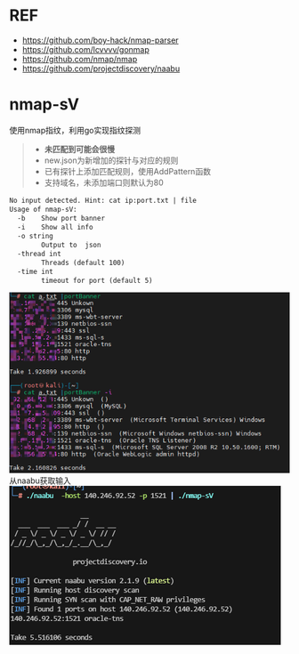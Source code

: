 # REF
- https://github.com/boy-hack/nmap-parser  
- https://github.com/lcvvvv/gonmap
- https://github.com/nmap/nmap
- https://github.com/projectdiscovery/naabu

# nmap-sV
使用nmap指纹，利用go实现指纹探测
>- **未匹配到可能会很慢**
>- new.json为新增加的探针与对应的规则
>- 已有探针上添加匹配规则，使用AddPattern函数
>- 支持域名，未添加端口则默认为80
```
No input detected. Hint: cat ip:port.txt | file
Usage of nmap-sV:
  -b    Show port banner
  -i    Show all info
  -o string
        Output to  json 
  -thread int
        Threads (default 100)
  -time int
        timeout for port (default 5)

```

![image](img/example.png)  
从naabu获取输入  
![img.png](img/img.png)